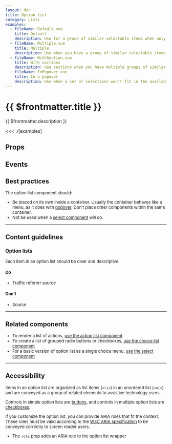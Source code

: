 ```yaml
---
layout: doc
title: Option list
category: Lists
examples:
  - fileName: Default.vue
    title: Default
    description: Use for a group of similar selectable items when only one should be selectable at once.
  - fileName: Multiple.vue
    title: Multiple
    description: Use when you have a group of similar selectable items and more than one item can be selected at once.
  - fileName: WithSection.vue
    title: With sections
    description: Use sections when you have multiple groups of similar selectable items.
  - fileName: InPopover.vue
    title: In a popover
    description: Use when a set of selections won’t fit in the available screen space.
---
```


# {{ $frontmatter.title }}

<Lede>

{{ $frontmatter.description }}

</Lede>

<Examples>

<<< ./[examples]

</Examples>

## Props

<PropsTable />

## Events

<EventsTable />

<div style="font-size: 0.8125rem">

## Best practices

The option list component should:

- Be placed on its own inside a container. Usually the container behaves like a menu, as it does with [popover](/components/Popover). Don’t place other components within the same container.
- Not be used when a [select component](/components/Select) will do.

---

## Content guidelines

### Option lists

Each item in an option list should be clear and descriptive.

<DoDont>

#### Do

- Traffic referrer source

#### Don’t

- Source

</DoDont>

---

## Related components

- To render a list of actions,
  [use the action list component](/components/ActionList)
- To create a list of grouped radio buttons or checkboxes,
  [use the choice list component](/components/ChoiceList)
- For a basic version of option list as a single choice menu,
  [use the select component](/components/Select)

---

## Accessibility

Items in an option list are organized as list items (`<li>`) in an unordered list (`<ul>`) and are conveyed as a group of related elements to assistive technology users.

Controls in simple option lists are [buttons](/components/Button), and controls in multiple option lists are [checkboxes](/components/Checkbox).

If you customize the option list, you can provide ARIA roles that fit the context. These roles must be valid according to the [W3C ARIA specification](https://www.w3.org/TR/wai-aria-1.1/) to be conveyed correctly to screen reader users.

- The `role` prop adds an ARIA role to the option list wrapper

</div>
